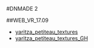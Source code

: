 #DNMADE 2

##WEB_VR_17.09
* [yaritza_petiteau_textures](./WEB_VR_v1/demo_VR.html)
* [yaritza_petiteau_textures_GH](https://ytzhtml.github.io/WEB_VR_v1/demo_VR.html)
